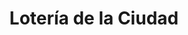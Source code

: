---
title: "Lotería de la Ciudad"
url: /ciudad-autonoma-de-buenos-aires/loteria-de-la-ciudad-avenida-rivadavia/
shop: Lotterie
---